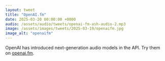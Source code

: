 ```yaml
---
layout: tweet
title: "OpenAI.fm"
date: 2025-03-20 00:00:00 +0000
audio: /assets/audio/tweets/openai-fm-ash-audio-2.mp3
image: /assets/images/tweets/2025-03-19/openaifm.jpg
image_alt: "openaifm"
---
```


OpenAI has introduced next-generation audio models in the API. Try them on [openai.fm](https://www.openai.fm/).